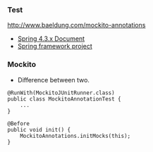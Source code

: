 

### Test
http://www.baeldung.com/mockito-annotations
* [Spring 4.3.x Document](https://docs.spring.io/spring/docs/4.3.x/spring-framework-reference/html/integration-testing.html#spring-mvc-test-server-static-imports)
* [Spring framework project](https://github.com/spring-projects/spring-framework)

### Mockito
* Difference between two.
```
@RunWith(MockitoJUnitRunner.class)
public class MockitoAnnotationTest {
    ...
}
```
```
@Before
public void init() {
    MockitoAnnotations.initMocks(this);
}
```
